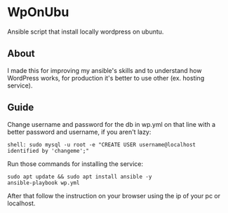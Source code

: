 # WpOnUbu
Ansible script that install locally wordpress on ubuntu.

## About
I made this for improving my ansible's skills and to understand how WordPress works, for production it's better to use other (ex. hosting service).

## Guide
Change username and password for the db in wp.yml on that line with a better password and username, if you aren't lazy:
```
shell: sudo mysql -u root -e "CREATE USER username@localhost identified by 'changeme';"
```
Run those commands for installing the service:
```
sudo apt update && sudo apt install ansible -y
ansible-playbook wp.yml
```
After that follow the instruction on your browser using the ip of your pc or localhost.

